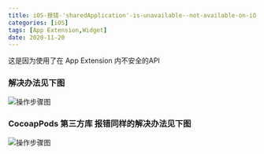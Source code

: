 ```yaml
---
title: iOS-报错-'sharedApplication'-is-unavailable--not-available-on-iOS
categories: [iOS]
tags: [App Extension,Widget]
date: 2020-11-20
---
```



这是因为使用了在 App Extension 内不安全的API

### 解决办法见下图

![操作步骤图](https://upload-images.jianshu.io/upload_images/2331323-2161dedfa7242b3e.png?imageMogr2/auto-orient/strip%7CimageView2/2/w/1240)

### CocoapPods 第三方库 报错同样的解决办法见下图
![操作步骤图](https://upload-images.jianshu.io/upload_images/2331323-0b33c4b741a47ed7.png?imageMogr2/auto-orient/strip%7CimageView2/2/w/1240)
